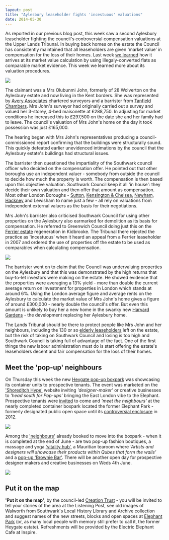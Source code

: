 ```yaml
---
layout: post
title: "Aylesbury leaseholder fights 'incestuous' valuations"
date: 2014-05-30
---
```

As reported in our previous blog post, this week saw a second Aylesbury leaseholder fighting the council's controversial compensation valuations at the Upper Lands Tribunal. In buying back homes on the estate the Council has consistently maintained that all leaseholders are given 'market value' in compensation for the loss of their homes. Last week [we learned](/2014-05-16-southwark-gives-green-light-to-slum-landlords/) how it arrives at its market value calculation by using illegaly-converted flats as comparable market evidence. This week we learned more about its valuation procedures. 

![](https://cached.imagescaler.hbpl.co.uk/resize/scaleWidth/456/?sURL=https://offlinehbpl.hbpl.co.uk/News/NST/charity-Tribunal-20140514044354391.jpg)

The claimant was a Mrs Olubunmi John, formerly of 28 Wolverton on the Aylesbury estate and now living in the Kent borders. She was represented by [Avery Associates](https://www.averyassociatessurveyors.com/) chartered surveyors and a barrister from [Tanfield Chambers](https://www.tanfieldchambers.co.uk/Barristers/Stan_Gallagher). Mrs John's surveyor had originally carried out a survey and valued her 3-storey, 4-bed maisonette at £288,750. In adjusting for market conditions he increased this to £297,500 on the date she and her family had to leave. The council's valuation of Mrs John's home on the day it took possession was just £165,000.

The hearing began with Mrs John's representatives producing a council-commissioned report confirming that the buildings were structurally sound. This quickly defeated earlier unevidenced intimations by the council that the Aylesbury estate's buildings had structural issues. 

The barrister then questioned the impartiality of the Southwark council officer who decided on the compensation offer. He pointed out that other boroughs use an independent valuer - somebody from outside the council to decide how much the property is worth. The compensation is then based upon this objective valuation. Southwark Council keep it all 'in house': they decide their own valuation and then offer that amount as compensation. Most other London Boroughs - [Sutton](https://sutton.moderngov.co.uk/Data/Strategy%20Committee/20040608/Agenda/$Item%2016.doc.pdf),  [Kensington & Chelsea](https://bit.ly/1pqMVho), [Newham](https://www.newham.gov.uk/Documents/Environment%20and%20planning/Carpenters%20Estate%20Residents%20Charter.pdf),
[Hackney](https://debeauvoircouncillors.blogspot.co.uk/2013/06/colville-estate-regeneration-what-is.html) and Lewisham to name just a few - all rely on valuations from independent external valuers as the basis for their negotiations.

Mrs John's barrister also criticised Southwark Council for using other properties on the Aylesbury also earmarked for demolition as its basis for compensation. He referred to Greenwich Council doing just this on the [Ferrier estate](https://halag.files.wordpress.com/2010/11/ferrier.pdf) regeneration in Kidbrooke. The Tribunal there rejected the practice as 'incestuous' when it heard an appeal from a Ferrier leaseholder in 2007 and ordered the use of properties off the estate to be used as comparables when calculating compensation.

![](https://c1.staticflickr.com/9/8345/8183341508_e809f1b36f_z.jpg)

The barrister went on to claim that the Council was undervaluing properties on the Aylesbury and that this was demonstrated by the high returns that buy-to-let investors were making on the estate. He showed evidence that the properties were averaging a 13% yield - more than double the current average return on investment for properties in London which stands at around 6%. Using the London average figure and average rents on the Aylesbury to calculate the market value of Mrs John's home gives a figure of around £300,000 - nearly double the council's offer. But even this amount is unlikely to buy her a new home in the swanky new [Harvard Gardens](https://www.albany-place.co.uk) - the development replacing her Aylesbury home. 

The Lands Tribunal should be there to protect people like Mrs John and her neighbours, including the 130 or so [elderly leaseholders](https://heygate.github.io/img/SNWolverton.pdf) left on the estate, but the risk of taking on Southwark Council and losing is too high and Southwark Council is taking full of advantage of the fact. One of the first things the new labour administration must do is start offering the estate's leaseholders decent and fair compensation for the loss of their homes.  


## Meet the 'pop-up' neighbours
On Thursday this week the new [Heygate pop-up boxpark](https://www.theartworks-uk.com/) was showcasing its container units to prospective tenants. The event was marketed on the ['Shoreditch Hype'](https://shoreditch.hypeapp.co/shared-events/14034/) website inviting _'designer-maker'_ or creative businesses to _'head south for Pop-ups'_ bringing the East London vibe to the Elephant. Prospective tenants were [invited](https://www.facebook.com/events/824753570885436/) to come and _'meet the neighbours'_ at the nearly completed container boxpark located the former Elephant Park - formerly designated public open space until its [controversial enclosure](https://www.35percent.org/blog/2012/07/04/londons-largest-new-private-park-in-70-years) in 2012.

![](https://southwarknotes.files.wordpress.com/2012/12/elephant-rd-park-2008.jpg)

Among the ['neighbours'](https://blog.wearepopup.com/p/viewing-at-the-artworks/) already booked to move into the boxpark - when it is completed at the end of June - are two pop-up fashion boutiques, a massage and yoga ['vitality hub'](https://signup.body-align.co.uk/), a Mauritian tearoom where _'Artists and designers will showcase their products within Qubes that form the walls'_ and a [pop-up 'Brownie Bar'](https://www.southeastcakery.com/). There will be another open day for prospective designer makers and creative businesses on Weds 4th June.

![](https://pbs.twimg.com/media/BouMpuWIAAApjKT.png)

## Put it on the map
__'Put it on the map'__, by the council-led [Creation Trust](https://www.creationtrust.org/) - you will be invited to tell your stories of the area at the Listening Post, see old images of Walworth from Southwark's Local History Library and Archive collection and suggest names of the new streets, blocks and open spaces at [Elephant Park](https://www.rightmove.co.uk/developer/branch/Lend-Lease/Elephant-Park-108524.html) (or, as many local people with memory still prefer to call it, the former Heygate estate). Refreshments will be provided by the Electric Elephant Cafe at Inspire.



